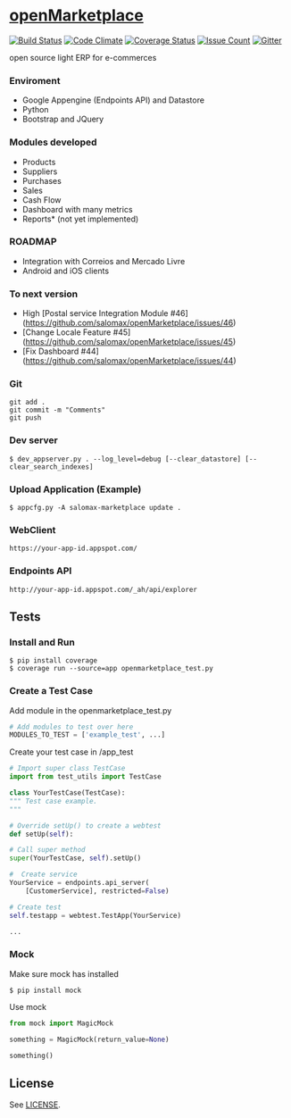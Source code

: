 # [openMarketplace](https://salomax-marketplace.appspot.com)
[![Build Status](https://travis-ci.org/salomax/openMarketplace.svg?branch=master)](https://travis-ci.org/salomax/openMarketplace)
[![Code Climate](https://codeclimate.com/github/salomax/openMarketplace/badges/gpa.svg)](https://codeclimate.com/github/salomax/openMarketplace) [![Coverage Status](https://coveralls.io/repos/github/salomax/openMarketplace/badge.svg?branch=master)](https://coveralls.io/github/salomax/openMarketplace?branch=master) [![Issue Count](https://codeclimate.com/github/salomax/openMarketplace/badges/issue_count.svg)](https://codeclimate.com/github/salomax/openMarketplace) [![Gitter](https://badges.gitter.im/salomax/openMarketplace.svg)](https://gitter.im/salomax/openMarketplace?utm_source=badge&utm_medium=badge&utm_campaign=pr-badge)

open source light ERP for e-commerces

### Enviroment

- Google Appengine (Endpoints API) and Datastore
- Python
- Bootstrap and JQuery

### Modules developed
- Products
- Suppliers
- Purchases
- Sales
- Cash Flow
- Dashboard with many metrics
- Reports* (not yet implemented)

### ROADMAP
- Integration with Correios and Mercado Livre
- Android and iOS clients

### To next version

- High [Postal service Integration Module #46] (https://github.com/salomax/openMarketplace/issues/46)
- [Change Locale Feature #45] (https://github.com/salomax/openMarketplace/issues/45)
- [Fix Dashboard #44] (https://github.com/salomax/openMarketplace/issues/44)

### Git

	git add .
	git commit -m "Comments"
	git push

### Dev server

	$ dev_appserver.py . --log_level=debug [--clear_datastore] [--clear_search_indexes]

### Upload Application (Example)

	$ appcfg.py -A salomax-marketplace update .

### WebClient

	https://your-app-id.appspot.com/

### Endpoints API

	http://your-app-id.appspot.com/_ah/api/explorer

## Tests
  
### Install and Run

    $ pip install coverage 
    $ coverage run --source=app openmarketplace_test.py

### Create a Test Case

Add module in the openmarketplace_test.py

```python
# Add modules to test over here
MODULES_TO_TEST = ['example_test', ...]
```

Create your test case in /app_test

```python
# Import super class TestCase
import from test_utils import TestCase

class YourTestCase(TestCase):
""" Test case example.
"""

# Override setUp() to create a webtest
def setUp(self):

# Call super method
super(YourTestCase, self).setUp()

#  Create service
YourService = endpoints.api_server(
    [CustomerService], restricted=False)

# Create test
self.testapp = webtest.TestApp(YourService)    

... 
```

### Mock

Make sure mock has installed

	$ pip install mock
	
Use mock

```python
from mock import MagicMock

something = MagicMock(return_value=None)

something()
```

## License

See [LICENSE](https://github.com/salomax/openMarketplace/blob/master/LICENSE).	
